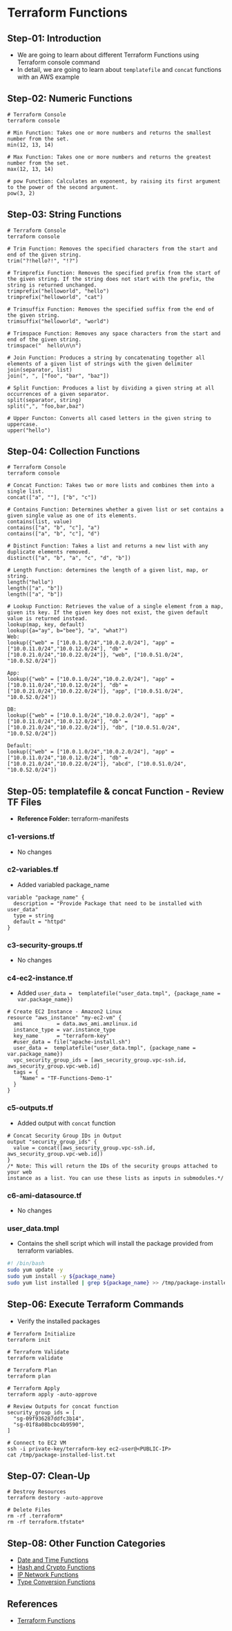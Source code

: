 # Terraform Functions

## Step-01: Introduction
- We are going to learn about different Terraform Functions using Terraform console command
- In detail, we are going to learn about `templatefile` and `concat` functions with an AWS example

## Step-02: Numeric Functions
```t
# Terraform Console
terraform console

# Min Function: Takes one or more numbers and returns the smallest number from the set.
min(12, 13, 14)

# Max Function: Takes one or more numbers and returns the greatest number from the set.
max(12, 13, 14)

# pow Function: Calculates an exponent, by raising its first argument to the power of the second argument.
pow(3, 2)
```

## Step-03: String Functions
```t
# Terraform Console
terraform console

# Trim Function: Removes the specified characters from the start and end of the given string.
trim("?!hello?!", "!?")

# Trimprefix Function: Removes the specified prefix from the start of the given string. If the string does not start with the prefix, the string is returned unchanged.
trimprefix("helloworld", "hello")
trimprefix("helloworld", "cat")

# Trimsuffix Function: Removes the specified suffix from the end of the given string.
trimsuffix("helloworld", "world")

# Trimspace Function: Removes any space characters from the start and end of the given string.
trimspace("  hello\n\n")

# Join Function: Produces a string by concatenating together all elements of a given list of strings with the given delimiter
join(separator, list)
join(", ", ["foo", "bar", "baz"])

# Split Function: Produces a list by dividing a given string at all occurrences of a given separator.
split(separator, string)
split(",", "foo,bar,baz")

# Upper Functon: Converts all cased letters in the given string to uppercase.
upper("hello")
```

## Step-04: Collection Functions
```t
# Terraform Console
terraform console

# Concat Function: Takes two or more lists and combines them into a single list.
concat(["a", ""], ["b", "c"])

# Contains Function: Determines whether a given list or set contains a given single value as one of its elements.
contains(list, value)
contains(["a", "b", "c"], "a")
contains(["a", "b", "c"], "d")

# Distinct Function: Takes a list and returns a new list with any duplicate elements removed.
distinct(["a", "b", "a", "c", "d", "b"])

# Length Function: determines the length of a given list, map, or string.
length("hello")
length(["a", "b"])
length(["a", "b"])

# Lookup Function: Retrieves the value of a single element from a map, given its key. If the given key does not exist, the given default value is returned instead.
lookup(map, key, default)
lookup({a="ay", b="bee"}, "a", "what?")
Web: 
lookup({"web" = ["10.0.1.0/24","10.0.2.0/24"], "app" = ["10.0.11.0/24","10.0.12.0/24"], "db" = ["10.0.21.0/24","10.0.22.0/24"]}, "web", ["10.0.51.0/24", "10.0.52.0/24"])

App: 
lookup({"web" = ["10.0.1.0/24","10.0.2.0/24"], "app" = ["10.0.11.0/24","10.0.12.0/24"], "db" = ["10.0.21.0/24","10.0.22.0/24"]}, "app", ["10.0.51.0/24", "10.0.52.0/24"])

DB:
lookup({"web" = ["10.0.1.0/24","10.0.2.0/24"], "app" = ["10.0.11.0/24","10.0.12.0/24"], "db" = ["10.0.21.0/24","10.0.22.0/24"]}, "db", ["10.0.51.0/24", "10.0.52.0/24"])

Default: 
lookup({"web" = ["10.0.1.0/24","10.0.2.0/24"], "app" = ["10.0.11.0/24","10.0.12.0/24"], "db" = ["10.0.21.0/24","10.0.22.0/24"]}, "abcd", ["10.0.51.0/24", "10.0.52.0/24"])

```



## Step-05: templatefile & concat Function - Review TF Files
- **Reference Folder:** terraform-manifests
### c1-versions.tf
- No changes
### c2-variables.tf
- Added variabled package_name
```t
variable "package_name" {
  description = "Provide Package that need to be installed with user_data"
  type = string
  default = "httpd"
}
```
### c3-security-groups.tf
- No changes
### c4-ec2-instance.tf
- Added `user_data =  templatefile("user_data.tmpl", {package_name = var.package_name})`
```t
# Create EC2 Instance - Amazon2 Linux
resource "aws_instance" "my-ec2-vm" {
  ami           = data.aws_ami.amzlinux.id 
  instance_type = var.instance_type
  key_name      = "terraform-key"
  #user_data = file("apache-install.sh")  
  user_data =  templatefile("user_data.tmpl", {package_name = var.package_name})
  vpc_security_group_ids = [aws_security_group.vpc-ssh.id, aws_security_group.vpc-web.id]
  tags = {
    "Name" = "TF-Functions-Demo-1"
  }
}
```
### c5-outputs.tf
- Added output with `concat` function
```t
# Concat Security Group IDs in Output
output "security_group_ids" {
  value = concat([aws_security_group.vpc-ssh.id, aws_security_group.vpc-web.id])
}
/* Note: This will return the IDs of the security groups attached to your web 
instance as a list. You can use these lists as inputs in submodules.*/
```
### c6-ami-datasource.tf
- No changes
### user_data.tmpl
- Contains the shell script which will install the package provided from terraform variables. 
```sh
#! /bin/bash
sudo yum update -y
sudo yum install -y ${package_name}
sudo yum list installed | grep ${package_name} >> /tmp/package-installed-list.txt
```

## Step-06: Execute Terraform Commands
- Verify the installed packages
```t
# Terraform Initialize
terraform init

# Terraform Validate
terraform validate

# Terraform Plan
terraform plan

# Terraform Apply
terraform apply -auto-approve

# Review Outputs for concat function
security_group_ids = [
  "sg-09f936287ddfc3b14",
  "sg-01f8a08bcbc4b9590",
]

# Connect to EC2 VM
ssh -i private-key/terraform-key ec2-user@<PUBLIC-IP>
cat /tmp/package-installed-list.txt
```

## Step-07: Clean-Up
```t
# Destroy Resources
terraform destory -auto-approve

# Delete Files
rm -rf .terraform*
rm -rf terraform.tfstate*
```

## Step-08: Other Function Categories
- [Date and Time Functions](https://www.terraform.io/docs/language/functions/formatdate.html)
- [Hash and Crypto Functions](https://www.terraform.io/docs/language/functions/base64sha256.html)
- [IP Network Functions](https://www.terraform.io/docs/language/functions/cidrhost.html)
- [Type Conversion Functions](https://www.terraform.io/docs/language/functions/can.html)



## References
- [Terraform Functions](https://www.terraform.io/docs/language/functions/index.html)
